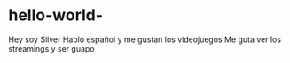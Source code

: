 # hello-world-
Hey soy Silver 
Hablo español y me gustan los videojuegos 
Me guta ver los streamings y ser guapo 
